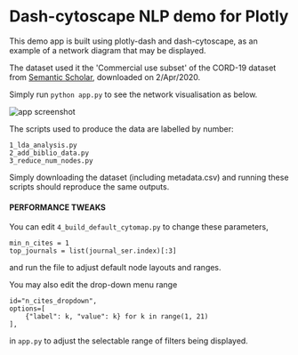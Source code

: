 # Dash-cytoscape NLP demo for Plotly

This demo app is built using plotly-dash and dash-cytoscape, as an
example of a network diagram that may be displayed.

The dataset used it the 'Commercial use subset' of the CORD-19 dataset from
[Semantic Scholar](https://pages.semanticscholar.org/coronavirus-research),
downloaded on 2/Apr/2020.

Simply run `python app.py` to see the network visualisation as below.

![app screenshot](screenshot1.png "Screenshot of the app")

The scripts used to produce the data are labelled by number:

    1_lda_analysis.py
    2_add_biblio_data.py
    3_reduce_num_nodes.py


Simply downloading the dataset (including metadata.csv)
and running these scripts should reproduce the same outputs.

#### PERFORMANCE TWEAKS

You can edit `4_build_default_cytomap.py` to change these parameters,
```
min_n_cites = 1
top_journals = list(journal_ser.index)[:3]
```
and run the file to adjust default node layouts and ranges.

You may also edit the drop-down menu range
```
id="n_cites_dropdown",
options=[
    {"label": k, "value": k} for k in range(1, 21)
],
```
in `app.py` to adjust the selectable range of filters being displayed.
